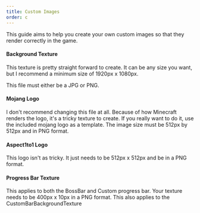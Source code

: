 ```yaml
---
title: Custom Images
order: c
---
```

This guide aims to help you create your own custom images so that they render correctly in the game.

#### Background Texture

This texture is pretty straight forward to create. It can be any size you want, but I recommend a minimum size of 1920px x 1080px.

This file must either be a JPG or PNG.

#### Mojang Logo

I don't recommend changing this file at all. Because of how Minecraft renders the logo, it's a tricky texture to create. If you really want to do it, use the included mojang logo as a template. The image size must be 512px by 512px and in PNG format.

#### Aspect1to1 Logo

This logo isn't as tricky. It just needs to be 512px x 512px and be in a PNG format.

#### Progress Bar Texture

This applies to both the BossBar and Custom progress bar. Your texture needs to be 400px x 10px in a PNG format. This also applies to the CustomBarBackgroundTexture
